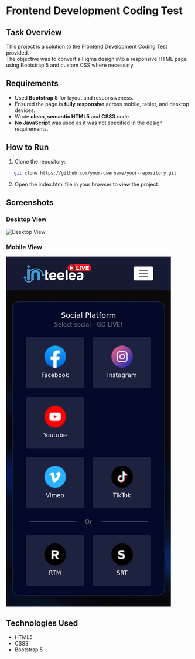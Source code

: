 # Frontend Development Coding Test

## Task Overview

This project is a solution to the Frontend Development Coding Test provided.  
The objective was to convert a Figma design into a responsive HTML page using Bootstrap 5 and custom CSS where necessary.

## Requirements

- Used **Bootstrap 5** for layout and responsiveness.
- Ensured the page is **fully responsive** across mobile, tablet, and desktop devices.
- Wrote **clean, semantic HTML5** and **CSS3** code.
- **No JavaScript** was used as it was not specified in the design requirements.

## How to Run

1. Clone the repository:
```bash
   git clone https://github.com/your-username/your-repository.git
```
2. Open the index.html file in your browser to view the project.

## Screenshots

### Desktop View
![Desktop View](screenshots/deskdesktop-view.png)

### Mobile View
![Mobile View](screenshots/mobile-view.png)

## Technologies Used
- HTML5
- CSS3
- Bootstrap 5

